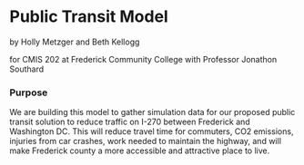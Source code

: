 # Public Transit Model
by Holly Metzger and Beth Kellogg

for CMIS 202 at Frederick Community College with Professor Jonathon Southard

### Purpose
We are building this model to gather simulation data for our proposed
public transit solution to reduce traffic on I-270 between Frederick
and Washington DC. This will reduce travel time for commuters, CO2
emissions, injuries from car crashes, work needed to maintain the
highway, and will make Frederick county a more accessible and
attractive place to live. 
